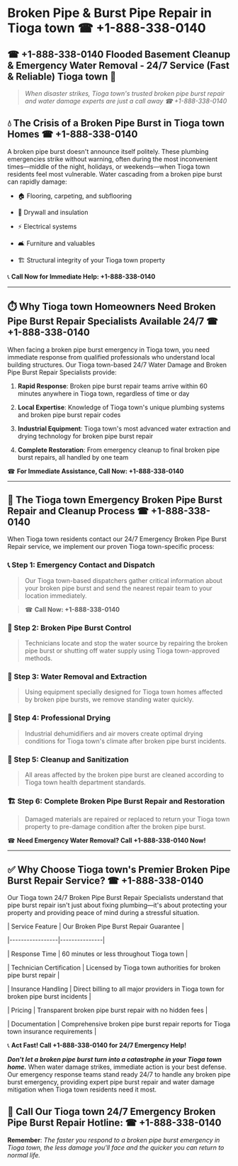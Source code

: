 # Broken Pipe & Burst Pipe Repair in Tioga town ☎ +1-888-338-0140  
## ☎ +1-888-338-0140 Flooded Basement Cleanup & Emergency Water Removal - 24/7 Service (Fast & Reliable) Tioga town 🚨  

> *When disaster strikes, Tioga town's trusted broken pipe burst repair and water damage experts are just a call away ☎ +1-888-338-0140*  

## 💧 The Crisis of a Broken Pipe Burst in Tioga town Homes ☎ +1-888-338-0140  

A broken pipe burst doesn't announce itself politely. These plumbing emergencies strike without warning, often during the most inconvenient times—middle of the night, holidays, or weekends—when Tioga town residents feel most vulnerable. Water cascading from a broken pipe burst can rapidly damage:  

* 🏠 Flooring, carpeting, and subflooring  
* 🧱 Drywall and insulation  
* ⚡ Electrical systems  
* 🛋️ Furniture and valuables  
* 🏗️ Structural integrity of your Tioga town property  

📞 **Call Now for Immediate Help: +1-888-338-0140**  

---  

## ⏱️ Why Tioga town Homeowners Need Broken Pipe Burst Repair Specialists Available 24/7 ☎ +1-888-338-0140  

When facing a broken pipe burst emergency in Tioga town, you need immediate response from qualified professionals who understand local building structures. Our Tioga town-based 24/7 Water Damage and Broken Pipe Burst Repair Specialists provide:  

1. **Rapid Response**: Broken pipe burst repair teams arrive within 60 minutes anywhere in Tioga town, regardless of time or day  
2. **Local Expertise**: Knowledge of Tioga town's unique plumbing systems and broken pipe burst repair codes  
3. **Industrial Equipment**: Tioga town's most advanced water extraction and drying technology for broken pipe burst repair  
4. **Complete Restoration**: From emergency cleanup to final broken pipe burst repairs, all handled by one team  

☎ **For Immediate Assistance, Call Now: +1-888-338-0140**  

---  

## 🔧 The Tioga town Emergency Broken Pipe Burst Repair and Cleanup Process ☎ +1-888-338-0140  

When Tioga town residents contact our 24/7 Emergency Broken Pipe Burst Repair service, we implement our proven Tioga town-specific process:  

### 📞 Step 1: Emergency Contact and Dispatch  
> Our Tioga town-based dispatchers gather critical information about your broken pipe burst and send the nearest repair team to your location immediately.  
> ☎ **Call Now: +1-888-338-0140**  

### 🚿 Step 2: Broken Pipe Burst Control  
> Technicians locate and stop the water source by repairing the broken pipe burst or shutting off water supply using Tioga town-approved methods.  

### 🌊 Step 3: Water Removal and Extraction  
> Using equipment specially designed for Tioga town homes affected by broken pipe bursts, we remove standing water quickly.  

### 💨 Step 4: Professional Drying  
> Industrial dehumidifiers and air movers create optimal drying conditions for Tioga town's climate after broken pipe burst incidents.  

### 🧼 Step 5: Cleanup and Sanitization  
> All areas affected by the broken pipe burst are cleaned according to Tioga town health department standards.  

### 🏗️ Step 6: Complete Broken Pipe Burst Repair and Restoration  
> Damaged materials are repaired or replaced to return your Tioga town property to pre-damage condition after the broken pipe burst.  

☎ **Need Emergency Water Removal? Call +1-888-338-0140 Now!**  

---  

## ✅ Why Choose Tioga town's Premier Broken Pipe Burst Repair Service? ☎ +1-888-338-0140  

Our Tioga town 24/7 Broken Pipe Burst Repair Specialists understand that pipe burst repair isn't just about fixing plumbing—it's about protecting your property and providing peace of mind during a stressful situation.  

| Service Feature | Our Broken Pipe Burst Repair Guarantee |  
|-----------------|---------------|  
| Response Time | 60 minutes or less throughout Tioga town |  
| Technician Certification | Licensed by Tioga town authorities for broken pipe burst repair |  
| Insurance Handling | Direct billing to all major providers in Tioga town for broken pipe burst incidents |  
| Pricing | Transparent broken pipe burst repair with no hidden fees |  
| Documentation | Comprehensive broken pipe burst repair reports for Tioga town insurance requirements |  

📞 **Act Fast! Call +1-888-338-0140 for 24/7 Emergency Help!**  

***Don't let a broken pipe burst turn into a catastrophe in your Tioga town home.*** When water damage strikes, immediate action is your best defense. Our emergency response teams stand ready 24/7 to handle any broken pipe burst emergency, providing expert pipe burst repair and water damage mitigation when Tioga town residents need it most.  

## 📱 Call Our Tioga town 24/7 Emergency Broken Pipe Burst Repair Hotline: ☎ +1-888-338-0140  

**Remember**: *The faster you respond to a broken pipe burst emergency in Tioga town, the less damage you'll face and the quicker you can return to normal life.*